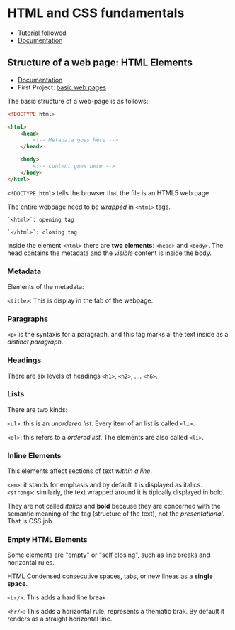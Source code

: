 # HTML and CSS fundamentals

- [Tutorial followed](internetingishard.com/html-and-css/introduction/)
- [Documentation](https://developer.mozilla.org/en-US/docs/Web/HTML)

## Structure of a web page: HTML Elements
- [Documentation](https://developer.mozilla.org/en-US/docs/Web/HTML/Element)
- First Project: [basic web pages](./basic-web-pages/basics.html)

The basic structure of a web-page is as follows:

```html
<!DOCTYPE html>

<html>
    <head>
        <!-- Metadata goes here -->
    </head>

    <body>
        <!-- content goes here -->
    </body>
</html>
```

`<!DOCTYPE html>` tells the browser that the file is an HTML5 web page.

The entire webpage need to be *wrapped* in `<html>` tags. 

    `<html>`: opening tag

    `</html>`: closing tag

Inside the element `<html>` there are **two elements**: `<head>` and `<body>`. The head contains the metadata and the *visible* content is inside the body. 

### Metadata 

Elements of the metadata:

`<title>`: This is display in the tab of the webpage. 

<!-- // to be continued -->


### Paragraphs

`<p>` is the syntaxis for a paragraph, and this tag marks al the text inside as a *distinct paragraph*.


### Headings

There are six levels of headings `<h1>`, `<h2>`, .... `<h6>`.


### Lists

There are two kinds: 

`<ul>`: this is an *unordered list*. Every item of an list is called `<li>`.

`<ol>`: this refers to a *ordered list*. The elements are also called `<li>`.


### Inline Elements

This elements affect sections of text *within a line*.

`<em>`: it stands for emphasis and by default it is displayed as italics.
`<strong>`: similarly, the text wrapped around it is tipically displayed in bold.

They are not called *italics* and **bold** because they are concerned with the semantic meaning of the tag (structure of the text), not the *presentational*. That is CSS job.


### Empty HTML Elements

Some elements are "empty" or "self closing", such as line breaks and horizontal rules.

HTML Condensed consecutive spaces, tabs, or new lineas as a **single space**. 

`<br/>`:  This adds a hard line break

`<hr/>`: This adds a horizontal rule, represents a thematic brak. By default it renders as a straight horizontal line.
